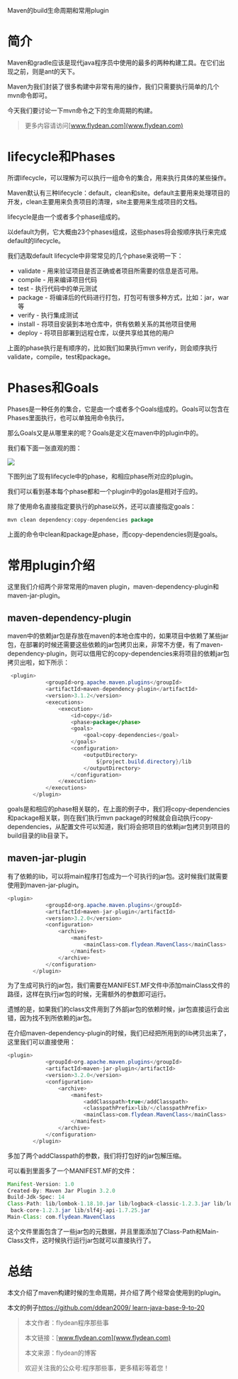 Maven的build生命周期和常用plugin

# 简介

Maven和gradle应该是现代java程序员中使用的最多的两种构建工具。在它们出现之前，则是ant的天下。

Maven为我们封装了很多构建中非常有用的操作，我们只需要执行简单的几个mvn命令即可。

今天我们要讨论一下mvn命令之下的生命周期的构建。

> 更多内容请访问[www.flydean.com](www.flydean.com)

# lifecycle和Phases

所谓lifecycle，可以理解为可以执行一组命令的集合，用来执行具体的某些操作。

Maven默认有三种lifecycle：default，clean和site。default主要用来处理项目的开发，clean主要用来负责项目的清理，site主要用来生成项目的文档。

lifecycle是由一个或者多个phase组成的。

以default为例，它大概由23个phases组成，这些phases将会按顺序执行来完成default的lifecycle。

我们选取default lifecycle中非常常见的几个phase来说明一下：

* validate - 用来验证项目是否正确或者项目所需要的信息是否可用。
* compile - 用来编译项目代码
* test - 执行代码中的单元测试
* package - 将编译后的代码进行打包，打包可有很多种方式，比如：jar，war等
* verify - 执行集成测试
* install - 将项目安装到本地仓库中，供有依赖关系的其他项目使用
* deploy - 将项目部署到远程仓库，以便共享给其他的用户

上面的phase执行是有顺序的，比如我们如果执行mvn verify，则会顺序执行validate，compile，test和package。

# Phases和Goals

Phases是一种任务的集合，它是由一个或者多个Goals组成的。Goals可以包含在Phases里面执行，也可以单独用命令执行。

那么Goals又是从哪里来的呢？Goals是定义在maven中的plugin中的。

我们看下面一张直观的图：

![](https://img-blog.csdnimg.cn/20200507214918473.png)

下图列出了现有lifecycle中的phase，和相应phase所对应的plugin。

我们可以看到基本每个phase都和一个plugin中的golas是相对于应的。

除了使用命名直接指定要执行的phase以外，还可以直接指定goals：

~~~java
mvn clean dependency:copy-dependencies package
~~~

上面的命令中clean和package是phase，而copy-dependencies则是goals。

# 常用plugin介绍

这里我们介绍两个非常常用的maven plugin，maven-dependency-plugin和maven-jar-plugin。

## maven-dependency-plugin

maven中的依赖jar包是存放在maven的本地仓库中的，如果项目中依赖了某些jar包，在部署的时候还需要这些依赖的jar包拷贝出来，非常不方便，有了maven-dependency-plugin，则可以借用它的copy-dependencies来将项目的依赖jar包拷贝出啦，如下所示：

~~~java
 <plugin>
            <groupId>org.apache.maven.plugins</groupId>
            <artifactId>maven-dependency-plugin</artifactId>
            <version>3.1.2</version>
            <executions>
                <execution>
                    <id>copy</id>
                    <phase>package</phase>
                    <goals>
                        <goal>copy-dependencies</goal>
                    </goals>
                    <configuration>
                        <outputDirectory>
                            ${project.build.directory}/lib
                        </outputDirectory>
                    </configuration>
                </execution>
            </executions>
        </plugin>
~~~

goals是和相应的phase相关联的，在上面的例子中，我们将copy-dependencies和package相关联，则在我们执行mvn package的时候就会自动执行copy-dependencies，从配置文件可以知道，我们将会把项目的依赖jar包拷贝到项目的build目录的lib目录下。

## maven-jar-plugin

有了依赖的lib，可以将main程序打包成为一个可执行的jar包。这时候我们就需要使用到maven-jar-plugin。

~~~java
<plugin>
            <groupId>org.apache.maven.plugins</groupId>
            <artifactId>maven-jar-plugin</artifactId>
            <version>3.2.0</version>
            <configuration>
                <archive>
                    <manifest>
                        <mainClass>com.flydean.MavenClass</mainClass>
                    </manifest>
                </archive>
            </configuration>
        </plugin>
~~~

为了生成可执行的jar包，我们需要在MANIFEST.MF文件中添加mainClass文件的路径，这样在执行jar包的时候，无需额外的参数即可运行。

遗憾的是，如果我们的class文件用到了外部jar包的依赖时候，jar包直接运行会出错，因为找不到所依赖的jar包。

在介绍maven-dependency-plugin的时候，我们已经把所用到的lib拷贝出来了，这里我们可以直接使用：

~~~java
<plugin>
            <groupId>org.apache.maven.plugins</groupId>
            <artifactId>maven-jar-plugin</artifactId>
            <version>3.2.0</version>
            <configuration>
                <archive>
                    <manifest>
                        <addClasspath>true</addClasspath>
                        <classpathPrefix>lib/</classpathPrefix>
                        <mainClass>com.flydean.MavenClass</mainClass>
                    </manifest>
                </archive>
            </configuration>
        </plugin>
~~~

多加了两个addClasspath的参数，我们将打包好的jar包解压缩。

可以看到里面多了一个MANIFEST.MF的文件：

~~~java
Manifest-Version: 1.0
Created-By: Maven Jar Plugin 3.2.0
Build-Jdk-Spec: 14
Class-Path: lib/lombok-1.18.10.jar lib/logback-classic-1.2.3.jar lib/log
 back-core-1.2.3.jar lib/slf4j-api-1.7.25.jar
Main-Class: com.flydean.MavenClass
~~~

这个文件里面包含了一些jar包的元数据，并且里面添加了Class-Path和Main-Class文件，这时候执行运行jar包就可以直接执行了。

# 总结

本文介绍了maven构建时候的生命周期，并介绍了两个经常会使用到的plugin。

本文的例子[https://github.com/ddean2009/
learn-java-base-9-to-20](https://github.com/ddean2009/learn-java-base-9-to-20)

> 本文作者：flydean程序那些事
> 
> 本文链接：[www.flydean.com](www.flydean.com)
> 
> 本文来源：flydean的博客
> 
> 欢迎关注我的公众号:程序那些事，更多精彩等着您！



